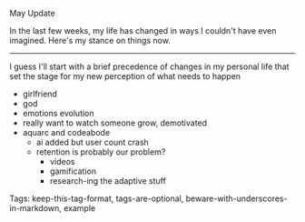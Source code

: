 May Update

In the last few weeks, my life has changed in ways I couldn't have even imagined. Here's my stance on things now.

---

I guess I'll start with a brief precedence of changes in my personal life that set the stage for my new perception of what needs to happen

- girlfriend
- god
- emotions evolution
- really want to watch someone grow, demotivated
- aquarc and codeabode
    - ai added but user count crash
    - retention is probably our problem?
        - videos 
        - gamification
        - research-ing the adaptive stuff

Tags: keep-this-tag-format, tags-are-optional, beware-with-underscores-in-markdown, example
